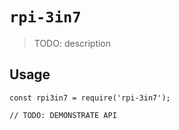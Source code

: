 # `rpi-3in7`

> TODO: description

## Usage

```
const rpi3in7 = require('rpi-3in7');

// TODO: DEMONSTRATE API
```

